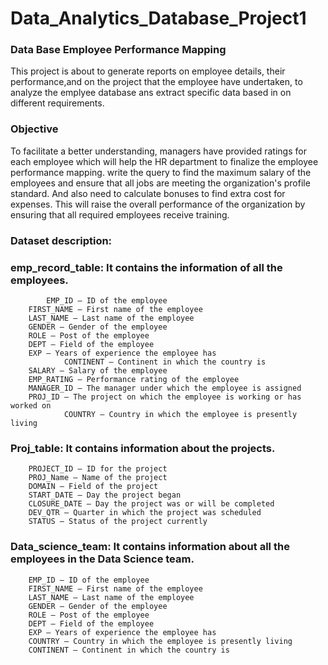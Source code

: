 # Data_Analytics_Database_Project1
### Data Base Employee Performance Mapping
This project is about to generate reports on employee details, their performance,and on the project that the employee have undertaken, to analyze the emplyee database ans extract specific data based in on different requirements.

### Objective
To facilitate a better understanding, managers have provided ratings for each employee which will help the HR department to finalize the employee performance mapping. write the query to find the maximum salary 
of the employees and ensure that all jobs are meeting the organization's profile standard. And also need to calculate bonuses to find extra cost for expenses. 
This will raise the overall performance of the organization by ensuring that all required employees receive training.

### Dataset description:
 
### emp_record_table: It contains the information of all the employees.
	        EMP_ID – ID of the employee
		FIRST_NAME – First name of the employee
		LAST_NAME – Last name of the employee
		GENDER – Gender of the employee
		ROLE – Post of the employee
		DEPT – Field of the employee
		EXP – Years of experience the employee has
                CONTINENT – Continent in which the country is
		SALARY – Salary of the employee
		EMP_RATING – Performance rating of the employee
		MANAGER_ID – The manager under which the employee is assigned
		PROJ_ID – The project on which the employee is working or has worked on
                COUNTRY – Country in which the employee is presently living

 
### Proj_table: It contains information about the projects.
		PROJECT_ID – ID for the project
		PROJ_Name – Name of the project
		DOMAIN – Field of the project
		START_DATE – Day the project began
		CLOSURE_DATE – Day the project was or will be completed
		DEV_QTR – Quarter in which the project was scheduled
		STATUS – Status of the project currently
 
### Data_science_team: It contains information about all the employees in the Data Science team.
		EMP_ID – ID of the employee
		FIRST_NAME – First name of the employee
		LAST_NAME – Last name of the employee
		GENDER – Gender of the employee
		ROLE – Post of the employee
		DEPT – Field of the employee
		EXP – Years of experience the employee has
		COUNTRY – Country in which the employee is presently living
		CONTINENT – Continent in which the country is


